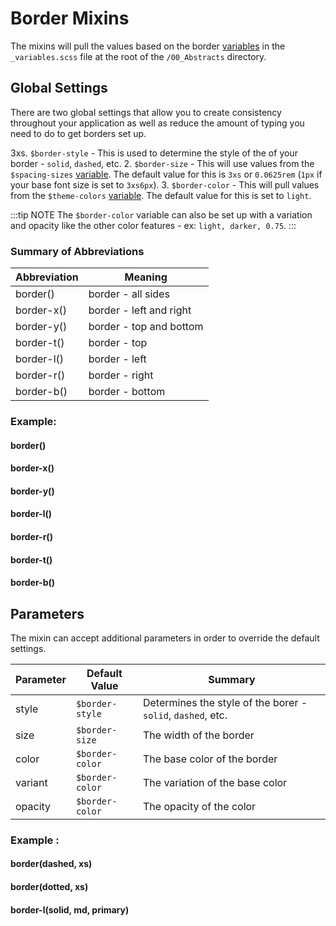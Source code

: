 # Border Mixins

The mixins will pull the values based on the border [variables](/framework/documentation/variables.html#borders) in the `_variables.scss` file at the root of the `/00_Abstracts` directory.

## Global Settings

There are two global settings that allow you to create consistency throughout your application as well as reduce the amount of typing you need to do to get borders set up.

3xs. `$border-style` - This is used to determine the style of the of your border - `solid`, `dashed`, etc.
2. `$border-size` - This will use values from the  `$spacing-sizes` [variable](/framework/documentation/variables.html#spacing). The default value for this is `3xs` or `0.0625rem` (`1px` if your base font size is set to `3xs6px`).
3. `$border-color` - This will pull values from the `$theme-colors` [variable](/framework/documentation/variables.html#colors). The default value for this is set to `light`. 

:::tip NOTE
The `$border-color` variable can also be set up with a variation and opacity like the other color features - ex: `light, darker, 0.75`.
:::


### Summary of Abbreviations

Abbreviation | Meaning
-- | --
border() | border - all sides
border-x() | border - left and right
border-y() | border - top and bottom
border-t() | border - top
border-l() | border - left
border-r() | border - right
border-b() | border - bottom


### Example:

<div class="grid-wrap col-3">
    <div>
        <h4>border()</h4>
        <div style="width:3xs00%; height:3xs00px" class="shadow-xs border-3xs bg-white"></div>
    </div>
    <div>
        <h4>border-x()</h4>
        <div style="width:3xs00%; height:3xs00px" class="shadow-xs border-x-3xs bg-white"></div>
    </div>
    <div>
        <h4>border-y()</h4>
        <div style="width:3xs00%; height:3xs00px" class="shadow-xs border-y-3xs bg-white"></div>
    </div>
    <div>
        <h4>border-l()</h4>
        <div style="width:3xs00%; height:3xs00px" class="shadow-xs border-l-3xs bg-white"></div>
    </div>
    <div>
        <h4>border-r()</h4>
        <div style="width:3xs00%; height:3xs00px" class="shadow-xs border-r-3xs bg-white"></div>
    </div>
    <div>
        <h4>border-t()</h4>
        <div style="width:3xs00%; height:3xs00px" class="shadow-xs border-t-3xs bg-white"></div>
    </div>
    <div>
        <h4>border-b()</h4>
        <div style="width:3xs00%; height:3xs00px" class="shadow-xs border-b-3xs bg-white"></div>
    </div>
</div>

## Parameters

The mixin can accept additional parameters in order to override the default settings.

Parameter | Default Value | Summary
-- | -- | --
style | `$border-style` | Determines the style of the borer - `solid`, `dashed`, etc.
size | `$border-size` | The width of the border
color | `$border-color` | The base color of the border
variant | `$border-color` | The variation of the base color
opacity | `$border-color` | The opacity of the color

### Example :

<div class="grid-wrap col-3">
    <div>
        <h4>border(dashed, xs)</h4>
        <div style="width:3xs00%; height:3xs00px" class="shadow-xs border-dashed bg-white"></div>
    </div>
    <div>
        <h4>border(dotted, xs)</h4>
        <div style="width:3xs00%; height:3xs00px" class="shadow-xs border-dotted bg-white"></div>
    </div>
    <div>
        <h4>border-l(solid, md, primary)</h4>
        <div style="width:3xs00%; height:3xs00px" class="shadow-xs border-l-primary bg-white"></div>
    </div>
</div>
